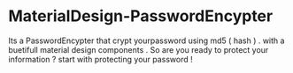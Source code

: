 # MaterialDesign-PasswordEncypter
Its a PasswordEncypter that crypt yourpassword using md5 ( hash ) . with a buetifull material design components . So are you ready to protect your information ? start with protecting your password !
